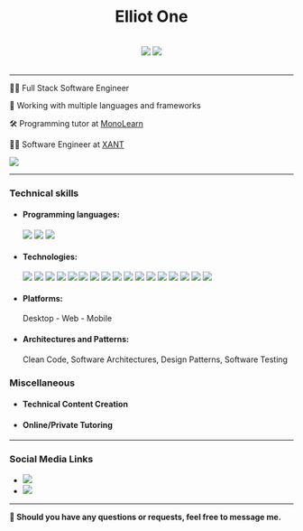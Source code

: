 <h1 align="center">
   Elliot One
</h1>
<br />
<div align="center">
   <img src="https://github-readme-stats.vercel.app/api?username=ElliotOne&show_icons=true&theme=radical" />
   <img src="https://github-readme-stats.vercel.app/api/top-langs/?username=ElliotOne&layout=compact&theme=dracula" />
</div>
<br />

---

<p>
  👨‍💻 Full Stack Software Engineer
</p>
<p>
   🎈 Working with multiple languages and frameworks
</p>
<p>
  🛠 Programming tutor at <a href="https://github.com/Mono-Learn">MonoLearn</a>
</p>
<p>
  👨‍💼 Software Engineer at <a href="https://github.com/Xant-IR">XANT</a>
</p>
<img src="https://komarev.com/ghpvc/?username=ElliotOne&color=dc143c" />

---
<h3>
Technical skills
</h3>
<ul>
   <li>
      <h4>Programming languages:</h4>
      <img src="https://img.shields.io/badge/c%23-%23239120.svg?style=for-the-badge&logo=c-sharp&logoColor=white" />
      <img src="https://img.shields.io/badge/javascript-%23323330.svg?style=for-the-badge&logo=javascript&logoColor=%23F7DF1E" />
      <img src="https://img.shields.io/badge/typescript-%23007ACC.svg?style=for-the-badge&logo=typescript&logoColor=white" />
   </li>
   <li>
      <h4>Technologies:</h4>
      <img src="https://img.shields.io/badge/.NET-5C2D91?style=for-the-badge&logo=.net&logoColor=white" />
      <img src="https://img.shields.io/badge/blazor-%235C2D91.svg?style=for-the-badge&logo=blazor&logoColor=white" />
      <img src="https://img.shields.io/badge/Xamarin-3199DC?style=for-the-badge&logo=xamarin&logoColor=white" />
      <img src="https://img.shields.io/badge/angular-%23DD0031.svg?style=for-the-badge&logo=angular&logoColor=white" />
      <img src="https://img.shields.io/badge/react-%2320232a.svg?style=for-the-badge&logo=react&logoColor=%2361DAFB" />
      <img src="https://img.shields.io/badge/jquery-%230769AD.svg?style=for-the-badge&logo=jquery&logoColor=white" />
      <img src="https://img.shields.io/badge/tailwindcss-%2338B2AC.svg?style=for-the-badge&logo=tailwind-css&logoColor=white" />
      <img src="https://img.shields.io/badge/bootstrap-%238511FA.svg?style=for-the-badge&logo=bootstrap&logoColor=white" />
      <img src="https://img.shields.io/badge/css3-%231572B6.svg?style=for-the-badge&logo=css3&logoColor=white" />
      <img src="https://img.shields.io/badge/html5-%23E34F26.svg?style=for-the-badge&logo=html5&logoColor=white" />
      <img src="https://img.shields.io/badge/-GraphQL-E10098?style=for-the-badge&logo=graphql&logoColor=white" />
      <img src="https://img.shields.io/badge/Microsoft%20SQL%20Server-CC2927?style=for-the-badge&logo=microsoft%20sql%20server&logoColor=white" />
      <img src="https://img.shields.io/badge/MongoDB-%234ea94b.svg?style=for-the-badge&logo=mongodb&logoColor=white" />
      <img src="https://img.shields.io/badge/mysql-%2300f.svg?style=for-the-badge&logo=mysql&logoColor=white" />
      <img src="https://img.shields.io/badge/azure-%230072C6.svg?style=for-the-badge&logo=microsoftazure&logoColor=white" />
      <img src="https://img.shields.io/badge/docker-%230db7ed.svg?style=for-the-badge&logo=docker&logoColor=white" />
      <img src="https://img.shields.io/badge/kubernetes-%23326ce5.svg?style=for-the-badge&logo=kubernetes&logoColor=white" />
   </li>
   <li>
      <h4>Platforms:</h4> 
      Desktop - Web - Mobile
   </li>
   <li>
      <h4>Architectures and Patterns:</h4> 
      Clean Code, Software Architectures, Design Patterns, Software Testing
   </li>   
</ul>

<h3>
Miscellaneous
</h3>
<ul>
   <li>
      <h4>Technical Content Creation</h4>
   </li>
   <li>
      <h4>Online/Private Tutoring</h4>
   </li>
</ul>

---
<h3>
   Social Media Links
</h3>
<ul>
   <li>
      <a href="https://www.linkedin.com/in/elliotone/">
         <img src="https://img.shields.io/badge/linkedin-%230077B5.svg?style=for-the-badge&logo=linkedin&logoColor=white" />
      </a>
   </li>
   <li>
      <a href="https://twitter.com/RealElliotOne">
         <img src="https://img.shields.io/badge/Twitter-%231DA1F2.svg?style=for-the-badge&logo=Twitter&logoColor=white" />
      </a>
   </li>
</ul>

---

<strong>
   🚀 Should you have any questions or requests, feel free to message me.
</strong>
